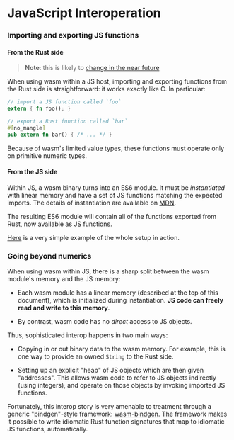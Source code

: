 # JavaScript Interoperation

### Importing and exporting JS functions

#### From the Rust side

> **Note**: this is likely to [change in the near future][export-issue]

[export-issue]: https://github.com/rustwasm/team/issues/29

When using wasm within a JS host, importing and exporting functions from the
Rust side is straightforward: it works exactly like C. In particular:

```rust
// import a JS function called `foo`
extern { fn foo(); }

// export a Rust function called `bar`
#[no_mangle]
pub extern fn bar() { /* ... */ }
```

Because of wasm's limited value types, these functions must operate only on
primitive numeric types.

#### From the JS side

Within JS, a wasm binary turns into an ES6 module. It must be *instantiated*
with linear memory and have a set of JS functions matching the expected
imports.  The details of instantiation are available on [MDN][instantiation].

[instantiation]: https://developer.mozilla.org/en-US/docs/Web/JavaScript/Reference/Global_Objects/WebAssembly/instantiate

The resulting ES6 module will contain all of the functions exported from Rust, now
available as JS functions.

[Here][hello world] is a very simple example of the whole setup in action.

[hello world]: https://www.hellorust.com/demos/add/index.html

### Going beyond numerics

When using wasm within JS, there is a sharp split between the wasm module's
memory and the JS memory:

- Each wasm module has a linear memory (described at the top of this document),
  which is initialized during instantiation. **JS code can freely read and write
  to this memory**.

- By contrast, wasm code has no *direct* access to JS objects.

Thus, sophisticated interop happens in two main ways:

- Copying in or out binary data to the wasm memory. For example, this is one way
  to provide an owned `String` to the Rust side.

- Setting up an explicit "heap" of JS objects which are then given
  "addresses". This allows wasm code to refer to JS objects indirectly (using
  integers), and operate on those objects by invoking imported JS functions.

Fortunately, this interop story is very amenable to treatment through a generic
"bindgen"-style framework: [wasm-bindgen]. The framework makes it possible to
write idiomatic Rust function signatures that map to idiomatic JS functions,
automatically.

[wasm-bindgen]: https://github.com/alexcrichton/wasm-bindgen
